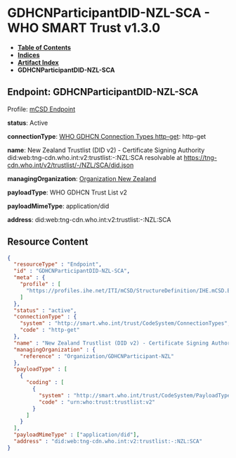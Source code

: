 # GDHCNParticipantDID-NZL-SCA - WHO SMART Trust v1.3.0

* [**Table of Contents**](toc.md)
* [**Indices**](indices.md)
* [**Artifact Index**](artifacts.md)
* **GDHCNParticipantDID-NZL-SCA**

## Endpoint: GDHCNParticipantDID-NZL-SCA

Profile: [mCSD Endpoint](https://profiles.ihe.net/ITI/mCSD/4.0.0/StructureDefinition-IHE.mCSD.Endpoint.html)

**status**: Active

**connectionType**: [WHO GDHCN Connection Types http-get](CodeSystem-ConnectionTypes.md#ConnectionTypes-http-get): http-get

**name**: New Zealand Trustlist (DID v2) - Certificate Signing Authority did:web:tng-cdn.who.int:v2:trustlist:-:NZL:SCA resolvable at https://tng-cdn.who.int/v2/trustlist/-/NZL/SCA/did.json

**managingOrganization**: [Organization New Zealand](Organization-GDHCNParticipant-NZL.md)

**payloadType**: WHO GDHCN Trust List v2

**payloadMimeType**: application/did

**address**: did:web:tng-cdn.who.int:v2:trustlist:-:NZL:SCA



## Resource Content

```json
{
  "resourceType" : "Endpoint",
  "id" : "GDHCNParticipantDID-NZL-SCA",
  "meta" : {
    "profile" : [
      "https://profiles.ihe.net/ITI/mCSD/StructureDefinition/IHE.mCSD.Endpoint"
    ]
  },
  "status" : "active",
  "connectionType" : {
    "system" : "http://smart.who.int/trust/CodeSystem/ConnectionTypes",
    "code" : "http-get"
  },
  "name" : "New Zealand Trustlist (DID v2) - Certificate Signing Authority\ndid:web:tng-cdn.who.int:v2:trustlist:-:NZL:SCA\nresolvable at https://tng-cdn.who.int/v2/trustlist/-/NZL/SCA/did.json",
  "managingOrganization" : {
    "reference" : "Organization/GDHCNParticipant-NZL"
  },
  "payloadType" : [
    {
      "coding" : [
        {
          "system" : "http://smart.who.int/trust/CodeSystem/PayloadTypes",
          "code" : "urn:who:trust:trustlist:v2"
        }
      ]
    }
  ],
  "payloadMimeType" : ["application/did"],
  "address" : "did:web:tng-cdn.who.int:v2:trustlist:-:NZL:SCA"
}

```
